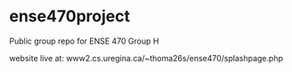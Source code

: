 # ense470project
Public group repo for ENSE 470 Group H

website live at: www2.cs.uregina.ca/~thoma26s/ense470/splashpage.php
